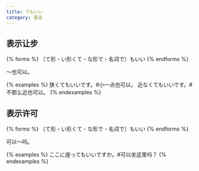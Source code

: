 ```yaml
---
title: てもいい
category: 语法
---
```


## 表示让步

{% forms %}
〔て形・い形くて・な形で・名词で〕もいい
{% endforms %}

～也可以。

{% examples %}
狭くてもいいです。#小一点也可以。
近なくてもいいです。#不那么近也可以。
{% endexamples %}

## 表示许可

{% forms %}
〔て形・い形くて・な形で・名词で〕もいい
{% endforms %}

可以～吗。

{% examples %}
ここに座ってもいいですか。#可以坐这里吗？
{% endexamples %}
